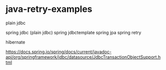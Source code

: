 # java-retry-examples

plain jdbc

spring jdbc (plain jdbc)
spring jdbctemplate
spring jpa
spring retry

hibernate


https://docs.spring.io/spring/docs/current/javadoc-api/org/springframework/jdbc/datasource/JdbcTransactionObjectSupport.html
